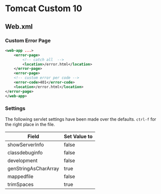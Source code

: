 # Tomcat Custom 10

## Web.xml

### Custom Error Page

```xml
<web-app ...>
    <error-page>
        <!-- catch all  -->
        <location>/error.html</location>
    </error-page>
    <error-page>
    <!-- custom error per code -->
    <error-code>401</error-code>
    <location>/error.html</location>
</error-page>
</web-app>
```

### Settings

The following servlet settings have been made over the defaults. `ctrl-f` for the right place in the file.

Field                   | Set Value to
------------------------|--------------
showServerInfo          | false
classdebuginfo          | false
development             | false
genStringAsCharArray    | true
mappedfile              | false
trimSpaces              | true
